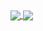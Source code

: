 <a href="https://github.com/anuraghazra/github-readme-stats">
  <img align="center" src="https://github-readme-stats.vercel.app/api/?username=DiggesT&show_icons=true&count_private=true&theme=vue-dark&hide_border=true" />
</a>
<a href="https://github.com/anuraghazra/github-readme-stats">
  <img align="center" src="https://github-readme-stats.vercel.app/api/top-langs/?username=DiggesT&layout=compact&theme=vue-dark&hide_border=true" />
</a>

<!--
**DiggesT/DiggesT** is a ✨ _special_ ✨ repository because its `README.md` (this file) appears on your GitHub profile.

Here are some ideas to get you started:

- 🔭 I’m currently working on ...
- 🌱 I’m currently learning ...
- 👯 I’m looking to collaborate on ...
- 🤔 I’m looking for help with ...
- 💬 Ask me about ...
- 📫 How to reach me: ...
- 😄 Pronouns: ...
- ⚡ Fun fact: ...
-->
